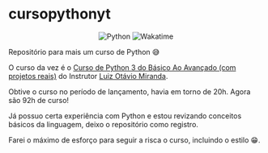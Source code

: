 # cursopythonyt

<p align="center">
    <img alt="Python" src="https://img.shields.io/badge/python-3.9-brightgreen" />
    <img alt="Wakatime" src="https://wakatime.com/badge/github/SousaPedro11/cursopythonyt.svg" />
</p>

Repositório para mais um curso de Python :sweat_smile:

O curso da vez é o [Curso de Python 3 do Básico Ao Avançado (com projetos reais)](https://www.udemy.com/course/python-3-do-zero-ao-avancado/) do Instrutor [Luiz Otávio Miranda](https://www.udemy.com/user/luiz-otavio-miranda/).

Obtive o curso no período de lançamento, havia em torno de 20h. Agora são 92h de curso!

Já possuo certa experiência com Python e estou revizando conceitos básicos da linguagem, deixo o repositório como registro.

Farei o máximo de esforço para seguir a risca o curso, incluindo o estilo :grin:.
